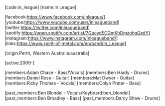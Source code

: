 [code:in_league]
[name:In League]

[facebook:https://www.facebook.com/inleague/]
[youtube:https://www.youtube.com/user/inleagueband]
[twitter:https://twitter.com/inleagueband]
[spotify:https://open.spotify.com/artist/7GucydECGmKhDmzohgQxdY]
[instagram:https://www.instagram.com/inleagueband/]
[links:https://www.spirit-of-metal.com/en/band/In_League]

[origin:Perth, Western Australia:australia]

[active:2009-]

[members:Adam Chase - Bass/Vocals]
[members:Ben Hardy - Drums]
[members:Daniel Rose - Guitar]
[members:Mat Dwyer - Guitar]
[members:Ricky Thomas - Vocals]
[members:Colyn Prater - Bass]

[past_members:Ben Blondel - Vocals/Keyboard:ben_blondel]
[past_members:Ben Broadley - Bass]
[past_members:Darcy Shaw - Drums]
